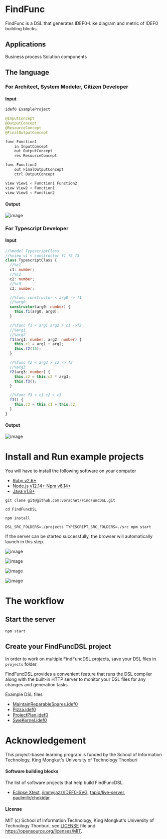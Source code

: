 # FindFunc

FindFunc is a DSL that generates IDEF0-Like diagram and metric of IDEF0 building blocks.

## Applications

Business process
Solution components

## The language

### For Architect, System Modeler, Citizen Developer

#### Input

```java
idef0 ExampleProject

@InputConcept
@OutputConcept
@ResourceConcept
@FinalOutputConcept

func Function1
	in InputConcept
	out OutputConcept
	res ResourceConcept

func Function2
	out FinalOutputConcept
	ctrl OutputConcept

view View1 < Function1 Function2
view View2 < Function1
view View3 < Function2
```

#### Output

![image](images/ExampleProject1.png)

### For Typescript Developer

#### Input

```typescript
//%model TypescriptClass
//%view v1 < constructor f1 f2 f3
class TypescriptClass {
  //%c1
  c1: number;
  //%c2
  c2: number;
  //%c3
  c3: number;

  //%func constructor < arg0 -> f1
  //%arg0
  constructor(arg0: number) {
    this.f1(arg0, arg0);
  }

  //%func f1 < arg1 arg2 > c1 ->f2
  //%arg1
  //%arg2
  f1(arg1: number, arg2: number) {
    this.c1 = arg1 + arg2;
    this.f2(10);
  }

  //%func f2 < arg3 > c2 -> f3
  //%arg3
  f2(arg3: number) {
    this.c2 = this.c2 * arg3;
    this.f3();
  }

  //%func f3 < c1 c2 > c3
  f3() {
    this.c3 = this.c1 + this.c2;
  }
}
```

#### Output

![image](images/TypescriptClass.png)

# Install and Run example projects

You will have to install the following software on your computer

- [Ruby v2.6+](https://www.ruby-lang.org/en/downloads/)
- [Node.js v12.14+ Npm v6.14+](https://nodejs.org/en/download/)
- [Java v1.8+](https://www.oracle.com/java/technologies/javase-jre8-downloads.html)

```
git clone git@github.com:vorachet/FindFuncDSL.git

cd FindFuncDSL

npm install

DSL_SRC_FOLDERS=./projects TYPESCRIPT_SRC_FOLDERS=./src npm start
```

If the server can be started successfully, the browser will automatically launch in this step.

![image](images/index.png)

![image](images/MaintainReparableSpares.png)

![image](images/Pizza.png)

![image](images/SweKernel.png)

# The workflow

## Start the server

```
npm start
```

## Create your FindFuncDSL project

In order to work on multiple FindFuncDSL projects, save your DSL files in `projects` folder.

FindFuncDSL provides a convenient feature that runs the DSL compiler along with the built-in HTTP server to monitor your DSL files for any changes and generation tasks.

Example DSL files

- [MaintainReparableSpares.idef0](projects/MaintainReparableSpares.idef0)
- [Pizza.idef0](projects/Pizza.idef0)
- [ProjectPlan.idef0](projects/ProjectPlan.idef0)
- [SweKernel.idef0](projects/SweKernel.idef0)

# Acknowledgement

This project-based learning program is funded by the School of Information Technology, King Mongkut's University of Technology Thonburi

#### Software building blocks

The list of software projects that help build FindFuncDSL.

- [Eclipse Xtext](https://www.eclipse.org/Xtext/), [jimmyjazz/IDEF0-SVG](https://github.com/jimmyjazz/IDEF0-SVG), [tapio/live-server](https://github.com/tapio/live-server), [paulmillr/chokidar](https://github.com/paulmillr/chokidar)

#### License

MIT (c) School of Information Technology, King Mongkut's University of Technology Thonburi, see [LICENSE](LICENSE) file and https://opensource.org/licenses/MIT.
